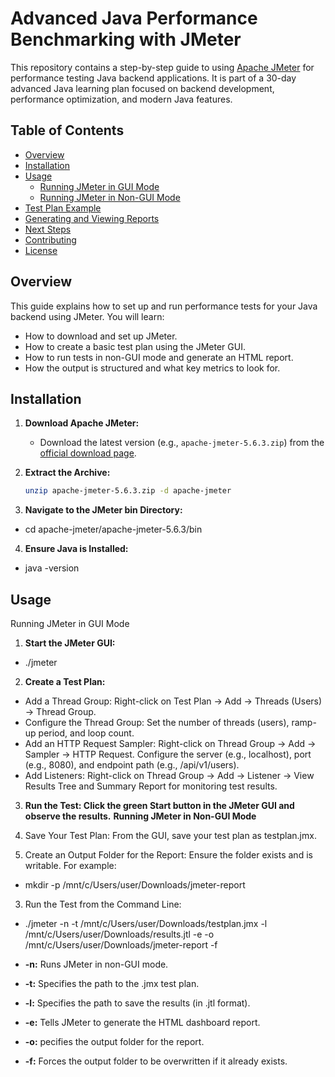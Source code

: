 # Advanced Java Performance Benchmarking with JMeter

This repository contains a step-by-step guide to using [Apache JMeter](https://jmeter.apache.org/) for performance testing Java backend applications. It is part of a 30-day advanced Java learning plan focused on backend development, performance optimization, and modern Java features.

## Table of Contents
- [Overview](#overview)
- [Installation](#installation)
- [Usage](#usage)
  - [Running JMeter in GUI Mode](#running-jmeter-in-gui-mode)
  - [Running JMeter in Non-GUI Mode](#running-jmeter-in-non-gui-mode)
- [Test Plan Example](#test-plan-example)
- [Generating and Viewing Reports](#generating-and-viewing-reports)
- [Next Steps](#next-steps)
- [Contributing](#contributing)
- [License](#license)

## Overview

This guide explains how to set up and run performance tests for your Java backend using JMeter. You will learn:
- How to download and set up JMeter.
- How to create a basic test plan using the JMeter GUI.
- How to run tests in non-GUI mode and generate an HTML report.
- How the output is structured and what key metrics to look for.

## Installation

1. **Download Apache JMeter:**
   - Download the latest version (e.g., `apache-jmeter-5.6.3.zip`) from the [official download page](https://jmeter.apache.org/download_jmeter.cgi).

2. **Extract the Archive:**
   ```bash
   unzip apache-jmeter-5.6.3.zip -d apache-jmeter

3. **Navigate to the JMeter bin Directory:**
  - cd apache-jmeter/apache-jmeter-5.6.3/bin

4. **Ensure Java is Installed:**  
  - java -version


## Usage
Running JMeter in GUI Mode

1. **Start the JMeter GUI:**
 - ./jmeter
2. **Create a Test Plan:**
- Add a Thread Group: Right-click on Test Plan → Add → Threads (Users) → Thread Group.
- Configure the Thread Group: Set the number of threads (users), ramp-up period, and loop count.
- Add an HTTP Request Sampler: Right-click on Thread Group → Add → Sampler → HTTP Request. Configure the server (e.g., localhost), port (e.g., 8080), and endpoint path (e.g., /api/v1/users).
- Add Listeners: Right-click on Thread Group → Add → Listener → View Results Tree and Summary Report for monitoring test results.

3. **Run the Test: Click the green Start button in the JMeter GUI and observe the results.**
 **Running JMeter in Non-GUI Mode**
 1. Save Your Test Plan: From the GUI, save your test plan as testplan.jmx.

2. Create an Output Folder for the Report:
Ensure the folder exists and is writable. For example:
- mkdir -p /mnt/c/Users/user/Downloads/jmeter-report

3. Run the Test from the Command Line:
- ./jmeter -n -t /mnt/c/Users/user/Downloads/testplan.jmx -l /mnt/c/Users/user/Downloads/results.jtl -e -o /mnt/c/Users/user/Downloads/jmeter-report -f

- **-n:** Runs JMeter in non-GUI mode.
- **-t:** Specifies the path to the .jmx test plan.
- **-l:** Specifies the path to save the results (in .jtl format).
- **-e:** Tells JMeter to generate the HTML dashboard report.
- **-o:** pecifies the output folder for the report.
- **-f:** Forces the output folder to be overwritten if it already exists.






